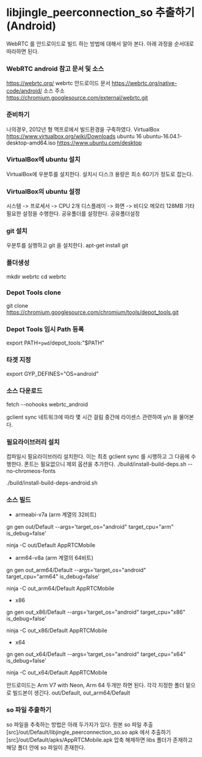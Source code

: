 # libjingle_peerconnection_so 추출하기(Android)

WebRTC 를 안드로이드로 빌드 하는 방법에 대해서 알아 본다. 아래 과정을 순서대로 따라하면 된다.

### WebRTC android 참고 문서 및 소스
https://webrtc.org/
webrtc 안드로이드 문서
https://webrtc.org/native-code/android/
소스 주소
https://chromium.googlesource.com/external/webrtc.git
### 준비하기
나의경우, 2012년 형 맥프로에서 빌드환경을 구축하였다.
VirtualBox
https://www.virtualbox.org/wiki/Downloads
ubuntu 16
ubuntu-16.04.1-desktop-amd64.iso
https://www.ubuntu.com/desktop
### VirtualBox에 ubuntu 설치
VirtualBox에 우분투를 설치한다.
설치시 디스크 용량은 최소 60기가 정도로 잡는다.
### VirtualBox의 ubuntu 설정
시스템 -> 프로세서 -> CPU 2개
디스플레이 -> 화면 -> 비디오 메모리 128MB
기타 필요한 설정을 수행한다.
공유폴더를 설정한다. 공유폴더설정
### git 설치
우분투를 실행하고 git 을 설치한다.
apt-get install git
### 폴더생성
mkdir webrtc
cd webrtc
### Depot Tools clone
git clone https://chromium.googlesource.com/chromium/tools/depot_tools.git
### Depot Tools 임시 Path 등록
export PATH=`pwd`/depot_tools:"$PATH"
### 타겟 지정
export GYP_DEFINES="OS=android"
### 소스 다운로드
fetch --nohooks webrtc_android

gclient sync
네트워크에 따라 몇 시간 걸림
중간에 라이센스 관련하여 y/n 을 물어본다.
### 필요라이브러리 설치
컴파일시 필요라이브러리 설치한다.
이는 최초 gclient sync 를 시행하고 그 다음에 수행한다.
폰트는 필요없으니 제외 옵션을 추가한다.
./build/install-build-deps.sh  --no-chromeos-fonts

./build/install-build-deps-android.sh
### 소스 빌드
* armeabi-v7a (arm 계열의 32비트)

gn gen out/Default --args='target_os="android" target_cpu="arm" is_debug=false'

ninja -C out/Default AppRTCMobile

* arm64-v8a (arm 계열의 64비트)

gn gen out_arm64/Default --args='target_os="android" target_cpu="arm64" is_debug=false'

ninja -C out_arm64/Default AppRTCMobile

* x86

gn gen out_x86/Default --args='target_os="android" target_cpu="x86" is_debug=false'

ninja -C out_x86/Default AppRTCMobile

* x64

gn gen out_x64/Default --args='target_os="android" target_cpu="x64" is_debug=false'

ninja -C out_x64/Default AppRTCMobile

안드로이드는 Arm V7 with Neon, Arm 64 두개만 하면 된다.
각각 지정한 폴더 밑으로 빌드본이 생긴다. out/Default, out_arm64/Default

### so 파일 추출하기
so 파일을 추축하는 방법은 아래 두가지가 있다.
원본 so 파일 추출
[src]/out/Default/libjingle_peerconnection_so.so
apk 에서 추출하기
[src]/out/Default/apks/AppRTCMobile.apk
압축 해제하면 libs 폴더가 존재하고 해당 폴더 안에 so 파일이 존재한다.
